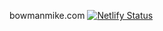bowmanmike.com
[![Netlify Status](https://api.netlify.com/api/v1/badges/d4fa3a10-51cb-48df-b6ed-2c2eee8b9002/deploy-status)](https://app.netlify.com/sites/bowmanmike/deploys)
